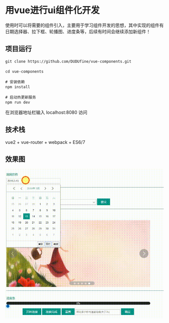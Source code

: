 # 用vue进行ui组件化开发
使用时可以将需要的组件引入，主要用于学习组件开发的思想，其中实现的组件有日期选择器、拉下框、轮播图、进度条等，后续有时间会继续添加新组件！

## 项目运行
```
git clone https://github.com/DUDUfine/vue-components.git

cd vue-components

# 安装依赖
npm install

# 启动热更新服务
npm run dev
```

在浏览器地址栏输入 localhost:8080 访问

## 技术栈
vue2  + vue-router + webpack + ES6/7

## 效果图
![image](https://github.com/DUDUfine/vue-components/blob/master/static/result.gif)
